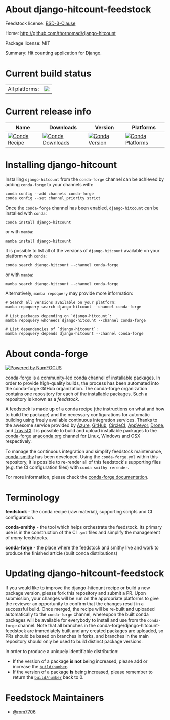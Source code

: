 About django-hitcount-feedstock
===============================

Feedstock license: [BSD-3-Clause](https://github.com/conda-forge/django-hitcount-feedstock/blob/main/LICENSE.txt)

Home: http://github.com/thornomad/django-hitcount

Package license: MIT

Summary: Hit counting application for Django.

Current build status
====================


<table><tr><td>All platforms:</td>
    <td>
      <a href="https://dev.azure.com/conda-forge/feedstock-builds/_build/latest?definitionId=21848&branchName=main">
        <img src="https://dev.azure.com/conda-forge/feedstock-builds/_apis/build/status/django-hitcount-feedstock?branchName=main">
      </a>
    </td>
  </tr>
</table>

Current release info
====================

| Name | Downloads | Version | Platforms |
| --- | --- | --- | --- |
| [![Conda Recipe](https://img.shields.io/badge/recipe-django--hitcount-green.svg)](https://anaconda.org/conda-forge/django-hitcount) | [![Conda Downloads](https://img.shields.io/conda/dn/conda-forge/django-hitcount.svg)](https://anaconda.org/conda-forge/django-hitcount) | [![Conda Version](https://img.shields.io/conda/vn/conda-forge/django-hitcount.svg)](https://anaconda.org/conda-forge/django-hitcount) | [![Conda Platforms](https://img.shields.io/conda/pn/conda-forge/django-hitcount.svg)](https://anaconda.org/conda-forge/django-hitcount) |

Installing django-hitcount
==========================

Installing `django-hitcount` from the `conda-forge` channel can be achieved by adding `conda-forge` to your channels with:

```
conda config --add channels conda-forge
conda config --set channel_priority strict
```

Once the `conda-forge` channel has been enabled, `django-hitcount` can be installed with `conda`:

```
conda install django-hitcount
```

or with `mamba`:

```
mamba install django-hitcount
```

It is possible to list all of the versions of `django-hitcount` available on your platform with `conda`:

```
conda search django-hitcount --channel conda-forge
```

or with `mamba`:

```
mamba search django-hitcount --channel conda-forge
```

Alternatively, `mamba repoquery` may provide more information:

```
# Search all versions available on your platform:
mamba repoquery search django-hitcount --channel conda-forge

# List packages depending on `django-hitcount`:
mamba repoquery whoneeds django-hitcount --channel conda-forge

# List dependencies of `django-hitcount`:
mamba repoquery depends django-hitcount --channel conda-forge
```


About conda-forge
=================

[![Powered by
NumFOCUS](https://img.shields.io/badge/powered%20by-NumFOCUS-orange.svg?style=flat&colorA=E1523D&colorB=007D8A)](https://numfocus.org)

conda-forge is a community-led conda channel of installable packages.
In order to provide high-quality builds, the process has been automated into the
conda-forge GitHub organization. The conda-forge organization contains one repository
for each of the installable packages. Such a repository is known as a *feedstock*.

A feedstock is made up of a conda recipe (the instructions on what and how to build
the package) and the necessary configurations for automatic building using freely
available continuous integration services. Thanks to the awesome service provided by
[Azure](https://azure.microsoft.com/en-us/services/devops/), [GitHub](https://github.com/),
[CircleCI](https://circleci.com/), [AppVeyor](https://www.appveyor.com/),
[Drone](https://cloud.drone.io/welcome), and [TravisCI](https://travis-ci.com/)
it is possible to build and upload installable packages to the
[conda-forge](https://anaconda.org/conda-forge) [anaconda.org](https://anaconda.org/)
channel for Linux, Windows and OSX respectively.

To manage the continuous integration and simplify feedstock maintenance,
[conda-smithy](https://github.com/conda-forge/conda-smithy) has been developed.
Using the ``conda-forge.yml`` within this repository, it is possible to re-render all of
this feedstock's supporting files (e.g. the CI configuration files) with ``conda smithy rerender``.

For more information, please check the [conda-forge documentation](https://conda-forge.org/docs/).

Terminology
===========

**feedstock** - the conda recipe (raw material), supporting scripts and CI configuration.

**conda-smithy** - the tool which helps orchestrate the feedstock.
                   Its primary use is in the construction of the CI ``.yml`` files
                   and simplify the management of *many* feedstocks.

**conda-forge** - the place where the feedstock and smithy live and work to
                  produce the finished article (built conda distributions)


Updating django-hitcount-feedstock
==================================

If you would like to improve the django-hitcount recipe or build a new
package version, please fork this repository and submit a PR. Upon submission,
your changes will be run on the appropriate platforms to give the reviewer an
opportunity to confirm that the changes result in a successful build. Once
merged, the recipe will be re-built and uploaded automatically to the
`conda-forge` channel, whereupon the built conda packages will be available for
everybody to install and use from the `conda-forge` channel.
Note that all branches in the conda-forge/django-hitcount-feedstock are
immediately built and any created packages are uploaded, so PRs should be based
on branches in forks, and branches in the main repository should only be used to
build distinct package versions.

In order to produce a uniquely identifiable distribution:
 * If the version of a package **is not** being increased, please add or increase
   the [``build/number``](https://docs.conda.io/projects/conda-build/en/latest/resources/define-metadata.html#build-number-and-string).
 * If the version of a package **is** being increased, please remember to return
   the [``build/number``](https://docs.conda.io/projects/conda-build/en/latest/resources/define-metadata.html#build-number-and-string)
   back to 0.

Feedstock Maintainers
=====================

* [@rxm7706](https://github.com/rxm7706/)


